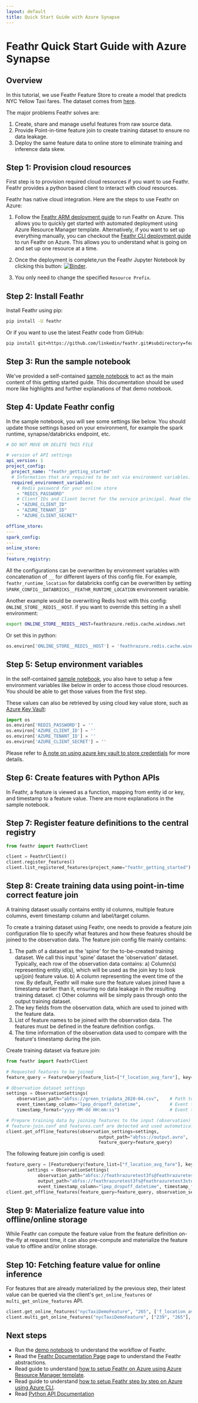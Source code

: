 ```yaml
---
layout: default
title: Quick Start Guide with Azure Synapse
---
```


# Feathr Quick Start Guide with Azure Synapse

## Overview

In this tutorial, we use Feathr Feature Store to create a model that predicts NYC Yellow Taxi fares.
The dataset comes from [here](https://www1.nyc.gov/site/tlc/about/tlc-trip-record-data.page).

The major problems Feathr solves are:

1. Create, share and manage useful features from raw source data.
2. Provide Point-in-time feature join to create training dataset to ensure no data leakage.
3. Deploy the same feature data to online store to eliminate training and inference data skew.

## Step 1: Provision cloud resources

First step is to provision required cloud resources if you want to use Feathr. Feathr provides a python based client to interact with cloud resources.

Feathr has native cloud integration. Here are the steps to use Feathr on Azure:

1. Follow the [Feathr ARM deployment guide](https://linkedin.github.io/feathr/how-to-guides/azure-deployment-arm.html) to run Feathr on Azure. This allows you to quickly get started with automated deployment using Azure Resource Manager template. Alternatively, if you want to set up everything manually, you can checkout the [Feathr CLI deployment guide](https://linkedin.github.io/feathr/how-to-guides/azure-deployment-cli.html) to run Feathr on Azure. This allows you to understand what is going on and set up one resource at a time.

2. Once the deployment is complete,run the Feathr Jupyter Notebook by clicking this button:  [![Binder](https://mybinder.org/badge_logo.svg)](https://mybinder.org/v2/gh/linkedin/feathr/main?labpath=feathr_project%2Ffeathrcli%2Fdata%2Ffeathr_user_workspace%2Fnyc_driver_demo.ipynb). 
3. You only need to change the specified `Resource Prefix`.

## Step 2: Install Feathr

Install Feathr using pip:

```bash
pip install -U feathr
```

Or if you want to use the latest Feathr code from GitHub:

```bash
pip install git+https://github.com/linkedin/feathr.git#subdirectory=feathr_project
```

## Step 3: Run the sample notebook

We've provided a self-contained [sample notebook](./samples/product_recommendation_demo.ipynb) to act as the main content of this getting started guide. This documentation should be used more like highlights and further explanations of that demo notebook.

## Step 4: Update Feathr config

In the sample notebook, you will see some settings like below. You should update those settings based on your environment, for example the spark runtime, synapse/databricks endpoint, etc.

```yaml
# DO NOT MOVE OR DELETE THIS FILE

# version of API settings
api_version: 1
project_config:
  project_name: "feathr_getting_started"
  # Information that are required to be set via environment variables.
  required_environment_variables:
    # Redis password for your online store
    - "REDIS_PASSWORD"
    # Client IDs and Client Secret for the service principal. Read the getting started docs on how to get those information.
    - "AZURE_CLIENT_ID"
    - "AZURE_TENANT_ID"
    - "AZURE_CLIENT_SECRET"

offline_store:
---
spark_config:
---
online_store:
---
feature_registry:
```

All the configurations can be overwritten by environment variables with concatenation of `__` for different layers of this config file. For example, `feathr_runtime_location` for databricks config can be overwritten by setting `SPARK_CONFIG__DATABRICKS__FEATHR_RUNTIME_LOCATION` environment variable.

Another example would be overwriting Redis host with this config: `ONLINE_STORE__REDIS__HOST`.
if you want to override this setting in a shell environment:

```bash
export ONLINE_STORE__REDIS__HOST=feathrazure.redis.cache.windows.net
```

Or set this in python:

```python
os.environ['ONLINE_STORE__REDIS__HOST'] = 'feathrazure.redis.cache.windows.net'
```

## Step 5: Setup environment variables

In the self-contained [sample notebook](./samples/product_recommendation_demo.ipynb), you also have to setup a few environment variables like below in order to access those cloud resources. You should be able to get those values from the first step.

These values can also be retrieved by using cloud key value store, such as [Azure Key Vault](https://azure.microsoft.com/en-us/services/key-vault/):

```python
import os
os.environ['REDIS_PASSWORD'] = ''
os.environ['AZURE_CLIENT_ID'] = ''
os.environ['AZURE_TENANT_ID'] = ''
os.environ['AZURE_CLIENT_SECRET'] = ''
```

Please refer to [A note on using azure key vault to store credentials](https://github.com/linkedin/feathr/blob/41e7496b38c43af6d7f8f1de842f657b27840f6d/docs/how-to-guides/feathr-configuration-and-env.md#a-note-on-using-azure-key-vault-to-store-credentials) for more details.

## Step 6: Create features with Python APIs

In Feathr, a feature is viewed as a function, mapping from entity id or key, and timestamp to a feature value. There are more explanations in the sample notebook.

## Step 7: Register feature definitions to the central registry

```python
from feathr import FeathrClient

client = FeathrClient()
client.register_features()
client.list_registered_features(project_name="feathr_getting_started")
```

## Step 8: Create training data using point-in-time correct feature join

A training dataset usually contains entity id columns, multiple feature columns, event timestamp
column and label/target column.

To create a training dataset using Feathr, one needs to provide a feature join configuration file to specify
what features and how these features should be joined to the observation data. The feature join config file mainly contains:

1. The path of a dataset as the 'spine' for the to-be-created training dataset. We call this input 'spine' dataset the 'observation'
   dataset. Typically, each row of the observation data contains:
   a) Column(s) representing entity id(s), which will be used as the join key to look up(join) feature value.
   b) A column representing the event time of the row. By default, Feathr will make sure the feature values joined have
   a timestamp earlier than it, ensuring no data leakage in the resulting training dataset.
   c) Other columns will be simply pass through onto the output training dataset.
2. The key fields from the observation data, which are used to joined with the feature data.
3. List of feature names to be joined with the observation data. The features must be defined in the feature
   definition configs.
4. The time information of the observation data used to compare with the feature's timestamp during the join.

Create training dataset via feature join:

```python
from feathr import FeathrClient

# Requested features to be joined
feature_query = FeatureQuery(feature_list=["f_location_avg_fare"], key=[location_id])

# Observation dataset settings
settings = ObservationSettings(
    observation_path="abfss://green_tripdata_2020-04.csv",    # Path to your observation data
    event_timestamp_column="lpep_dropoff_datetime",           # Event timestamp field for your data, optional
    timestamp_format="yyyy-MM-dd HH:mm:ss")                   # Event timestamp format， optional

# Prepare training data by joining features to the input (observation) data.
# feature-join.conf and features.conf are detected and used automatically.
client.get_offline_features(observation_settings=settings,
                                   output_path="abfss://output.avro",
                                   feature_query=feature_query)
```

The following feature join config is used:

```python
feature_query = [FeatureQuery(feature_list=["f_location_avg_fare"], key=["DOLocationID"])]
        settings = ObservationSettings(
            observation_path="abfss://feathrazuretest3fs@feathrazuretest3storage.dfs.core.windows.net/demo_data/green_tripdata_2020-04.csv",
            output_path="abfss://feathrazuretest3fs@feathrazuretest3storage.dfs.core.windows.net/demo_data/output.avro",
            event_timestamp_column="lpep_dropoff_datetime", timestamp_format="yyyy-MM-dd HH:mm:ss")
client.get_offline_features(feature_query=feature_query, observation_settings=settings)
```

## Step 9: Materialize feature value into offline/online storage

While Feathr can compute the feature value from the feature definition on-the-fly at request time, it can also pre-compute
and materialize the feature value to offline and/or online storage.

## Step 10: Fetching feature value for online inference

For features that are already materialized by the previous step, their latest value can be queried via the client's
`get_online_features` or `multi_get_online_features` API.

```python
client.get_online_features("nycTaxiDemoFeature", "265", ['f_location_avg_fare', 'f_location_max_fare'])
client.multi_get_online_features("nycTaxiDemoFeature", ["239", "265"], ['f_location_avg_fare', 'f_location_max_fare'])
```

## Next steps

- Run the [demo notebook](./samples/product_recommendation_demo.ipynb) to understand the workflow of Feathr.
- Read the [Feathr Documentation Page](https://linkedin.github.io/feathr/) page to understand the Feathr abstractions.
- Read guide to understand [how to setup Feathr on Azure using Azure Resource Manager template](https://linkedin.github.io/feathr/how-to-guides/azure-deployment-arm.html).
- Read guide to understand [how to setup Feathr step by step on Azure using Azure CLI](https://linkedin.github.io/feathr/how-to-guides/azure-deployment-cli.html).
- Read [Python API Documentation](https://feathr.readthedocs.io/en/latest/)
